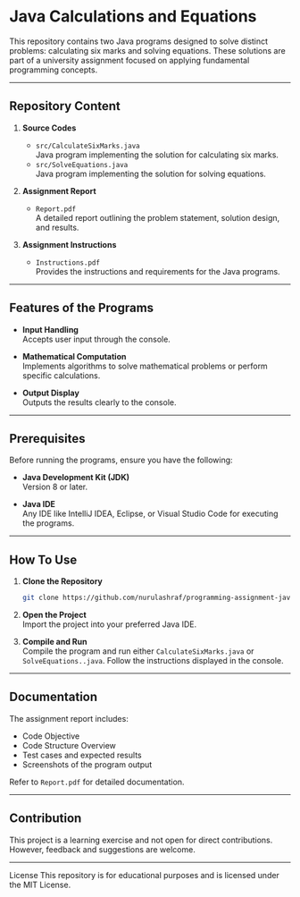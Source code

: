 # Java Calculations and Equations

This repository contains two Java programs designed to solve distinct problems: calculating six marks and solving equations. These solutions are part of a university assignment focused on applying fundamental programming concepts.

---

## Repository Content

1. **Source Codes**  
   - `src/CalculateSixMarks.java`  
     Java program implementing the solution for calculating six marks.  
   - `src/SolveEquations.java`  
     Java program implementing the solution for solving equations.

2. **Assignment Report**  
   - `Report.pdf`  
     A detailed report outlining the problem statement, solution design, and results.

3. **Assignment Instructions**  
   - `Instructions.pdf`  
     Provides the instructions and requirements for the Java programs.

---

## Features of the Programs

- **Input Handling**  
  Accepts user input through the console.

- **Mathematical Computation**  
  Implements algorithms to solve mathematical problems or perform specific calculations.

- **Output Display**  
  Outputs the results clearly to the console.

---

## Prerequisites

Before running the programs, ensure you have the following:

- **Java Development Kit (JDK)**  
  Version 8 or later.

- **Java IDE**  
  Any IDE like IntelliJ IDEA, Eclipse, or Visual Studio Code for executing the programs.

---

## How To Use

1. **Clone the Repository**  
   ```bash  
   git clone https://github.com/nurulashraf/programming-assignment-java.git  

2. **Open the Project**  
  Import the project into your preferred Java IDE.

3. **Compile and Run**  
  Compile the program and run either `CalculateSixMarks.java` or `SolveEquations..java`. 
  Follow the instructions displayed in the console.

---

## Documentation
The assignment report includes:

- Code Objective
- Code Structure Overview
- Test cases and expected results
- Screenshots of the program output
  
Refer to `Report.pdf` for detailed documentation.

---

## Contribution
This project is a learning exercise and not open for direct contributions. However, feedback and suggestions are welcome.

---

License
This repository is for educational purposes and is licensed under the MIT License.
